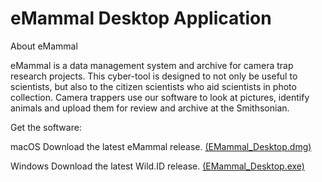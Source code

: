 # eMammal Desktop Application

About eMammal

eMammal is a data management system and archive for camera trap research projects.  This cyber-tool is designed to not only be useful to scientists, but also to the citizen scientists who aid scientists in photo collection.  Camera trappers use our software to look at pictures, identify animals and upload them for review and archive at the Smithsonian. 

Get the software:

macOS
Download the latest eMammal release. <a href="https://github.com/Smithsonian/eMammalDesktopAppDownload/releases/tag/latest">(EMammal_Desktop.dmg)</a>


Windows
Download the latest Wild.ID release. <a href="https://github.com/Smithsonian/eMammalDesktopAppDownload/releases/tag/latest">(EMammal_Desktop.exe)</a>
